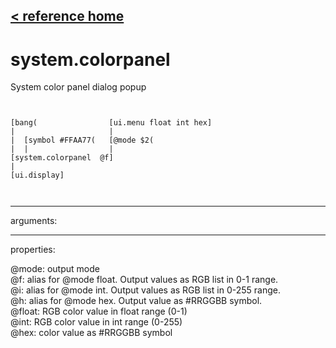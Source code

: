 [< reference home](ceammc_lib.html)
---

# system.colorpanel


System color panel dialog popup

```


[bang(                [ui.menu float int hex]
|                     |
|  [symbol #FFAA77(   [@mode $2(
|  |                  |
[system.colorpanel  @f]
|
[ui.display]

            
```

---
arguments:


---
properties:

@mode: output
            mode<br>
@f: alias for @mode float. Output values as RGB list in
            0-1 range.<br>
@i: alias for @mode int. Output values as RGB list in
            0-255 range.<br>
@h: alias for @mode hex. Output value as #RRGGBB
            symbol.<br>
@float: RGB color value in float range
            (0-1)<br>
@int: RGB color value in int range
            (0-255)<br>
@hex: color value as #RRGGBB
            symbol<br>

